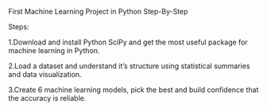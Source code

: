 First Machine Learning Project in Python Step-By-Step

Steps:

1.Download and install Python SciPy and get the most useful package for machine learning in Python.

2.Load a dataset and understand it’s structure using statistical summaries and data visualization.

3.Create 6 machine learning models, pick the best and build confidence that the accuracy is reliable.
